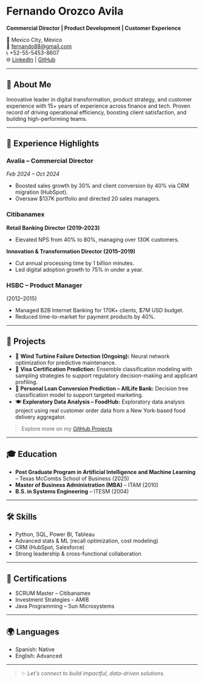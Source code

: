 # Fernando Orozco Avila
**Commercial Director | Product Development | Customer Experience**

📍 Mexico City, México  
📧 fernando88@gmail.com  
📞 +52-55-5453-8607  
🌐 [LinkedIn](https://www.linkedin.com/in/forozco/) | [GitHub](https://github.com/fernando-orozcoa)

---

## 🚀 About Me

Innovative leader in digital transformation, product strategy, and customer experience with 15+ years of experience across finance and tech. Proven record of driving operational efficiency, boosting client satisfaction, and building high-performing teams.

---

## 💼 Experience Highlights

### **Avalia – Commercial Director**
*Feb 2024 – Oct 2024*  
- Boosted sales growth by 30% and client conversion by 40% via CRM migration (HubSpot).  
- Oversaw $137K portfolio and directed 20 sales managers.

### **Citibanamex**  
**Retail Banking Director (2019–2023)**  
- Elevated NPS from 40% to 80%, managing over 130K customers.

**Innovation & Transformation Director (2015–2019)**  
- Cut annual processing time by 1 billion minutes.  
- Led digital adoption growth to 75% in under a year.

### **HSBC – Product Manager**  
(2012–2015)  
- Managed B2B Internet Banking for 170K+ clients, $7M USD budget.  
- Reduced time-to-market for payment products by 40%.

---

## 🧠 Projects

- 🔧 **Wind Turbine Failure Detection (Ongoing):** Neural network optimization for predictive maintenance.
- 🛂 **Visa Certification Prediction:** Ensemble classification modeling with sampling strategies to support regulatory decision-making and applicant profiling.  
- 🏦 **Personal Loan Conversion Prediction – AllLife Bank:** Decision tree classification model to support targeted marketing.  
- 🍽️ **Exploratory Data Analysis – FoodHub:** Exploratory data analysis project using real customer order data from a New York-based food delivery aggregator.  

> Explore more on my [GitHub Projects](https://github.com/fernando-orozcoa)

---

## 🎓 Education

- **Post Graduate Program in Artificial Intelligence and Machine Learning** – Texas McCombs School of Business (2025)  
- **Master of Business Administration (MBA)** – ITAM (2010)  
- **B.S. in Systems Engineering** – ITESM (2004)

---

## 🛠 Skills

- Python, SQL, Power BI, Tableau  
- Advanced stats & ML (recall optimization, cost modeling)  
- CRM (HubSpot, Salesforce)  
- Strong leadership & cross-functional collaboration

---

## 📜 Certifications

- SCRUM Master – Citibanamex  
- Investment Strategies – AMIB  
- Java Programming – Sun Microsystems

---

## 🌍 Languages

- Spanish: Native  
- English: Advanced

---

> ✨ _Let's connect to build impactful, data-driven solutions._



